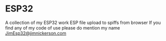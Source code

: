 # ESP32
A collection of my ESP32 work
ESP file upload to spiffs from browser
If you find any of my code of use please do mention my name JimEsp32@jimnickerson.com
